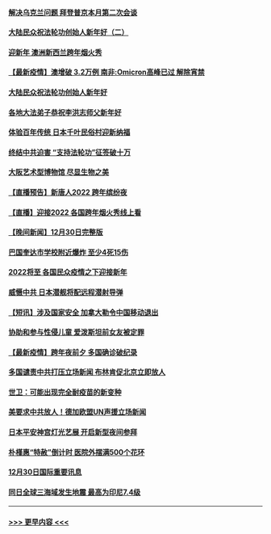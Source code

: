 #### [解决乌克兰问题 拜登普京本月第二次会谈](../pages/prog202/a103308858.md?t=01010900) 
#### [大陆民众祝法轮功创始人新年好（二）](../pages/prog202/a103308646.md?t=01010900) 
#### [迎新年 澳洲新西兰跨年烟火秀](../pages/prog202/a103308706.md?t=01010900) 
#### [【最新疫情】澳增破 3.2万例 南非:Omicron高峰已过 解除宵禁](../pages/prog202/a103308683.md?t=01010900) 
#### [大陆民众祝法轮功创始人新年好](../pages/prog202/a103308650.md?t=01010900) 
#### [各地大法弟子恭祝李洪志师父新年好](../pages/prog202/a103308618.md?t=01010900) 
#### [体验百年传统 日本千叶民俗村迎新纳福](../pages/prog202/a103308484.md?t=01010900) 
#### [终结中共迫害 “支持法轮功”征签破十万](../pages/prog202/a103308597.md?t=01010900) 
#### [大阪艺术型博物馆 尽显生物之美](../pages/prog202/a103308384.md?t=01010900) 
#### [【直播预告】新唐人2022 跨年缤纷夜](../pages/prog202/a103303736.md?t=01010900) 
#### [【直播】迎接2022 各国跨年烟火秀线上看](../pages/prog202/a103308120.md?t=01010900) 
#### [【晚间新闻】12月30日完整版](../pages/prog202/a103307967.md?t=01010900) 
#### [巴国奎达市学校附近爆炸 至少4死15伤](../pages/prog202/a103307970.md?t=01010900) 
#### [2022将至 各国民众疫情之下迎接新年](../pages/prog202/a103307787.md?t=01010900) 
#### [威慑中共 日本潜舰将配远程潜射导弹](../pages/prog202/a103307756.md?t=01010900) 
#### [【短讯】涉及国家安全 加拿大勒令中国移动退出](../pages/prog202/a103307497.md?t=01010900) 
#### [协助和参与性侵儿童 爱泼斯坦前女友被定罪](../pages/prog202/a103307555.md?t=01010900) 
#### [【最新疫情】跨年夜前夕 多国确诊破纪录](../pages/prog202/a103307514.md?t=01010900) 
#### [多国谴责中共打压立场新闻 布林肯促北京立即放人](../pages/prog202/a103307473.md?t=01010900) 
#### [世卫：可能出现完全耐疫苗的新变种](../pages/prog202/a103306914.md?t=01010900) 
#### [美要求中共放人！德加欧盟UN声援立场新闻](../pages/prog202/a103306865.md?t=01010900) 
#### [日本平安神宫灯光艺展 开启新型夜间参拜](../pages/prog202/a103306858.md?t=01010900) 
#### [朴槿惠“特赦”倒计时 医院外摆满500个花环](../pages/prog202/a103306880.md?t=01010900) 
#### [12月30日国际重要讯息](../pages/prog202/a103306852.md?t=01010900) 
#### [同日全球三海域发生地震 最高为印尼7.4级](../pages/prog202/a103306790.md?t=01010900) 

----
#### [ >>> 更早内容 <<< ](../indexes/prog202-earlier.md)
